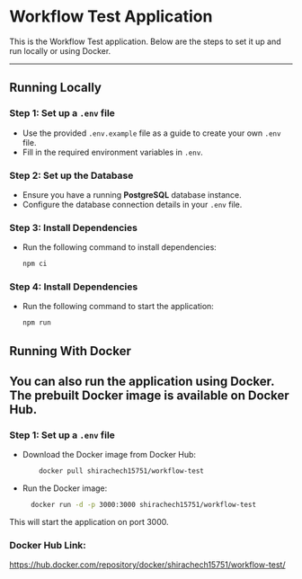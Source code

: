 # Workflow Test Application

This is the Workflow Test application. Below are the steps to set it up and run locally or using Docker.

---

## Running Locally

### Step 1: Set up a `.env` file
- Use the provided `.env.example` file as a guide to create your own `.env` file.
- Fill in the required environment variables in `.env`.

### Step 2: Set up the Database
- Ensure you have a running **PostgreSQL** database instance.
- Configure the database connection details in your `.env` file.

### Step 3: Install Dependencies
- Run the following command to install dependencies:
  ```bash
  npm ci

### Step 4: Install Dependencies
- Run the following command to start the application:
  ```bash
  npm run


## Running With Docker
You can also run the application using Docker. The prebuilt Docker image is available on Docker Hub.
---

### Step 1: Set up a `.env` file
- Download the Docker image from Docker Hub:
  ```bash
      docker pull shirachech15751/workflow-test
- Run the Docker image:
  ```bash
    docker run -d -p 3000:3000 shirachech15751/workflow-test
This will start the application on port 3000.
### Docker Hub Link:
https://hub.docker.com/repository/docker/shirachech15751/workflow-test/

